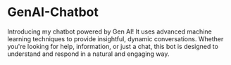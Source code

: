 # GenAI-Chatbot
Introducing my chatbot powered by Gen AI! It uses advanced machine learning techniques to provide insightful, dynamic conversations. Whether you're looking for help, information, or just a chat, this bot is designed to understand and respond in a natural and engaging way.
